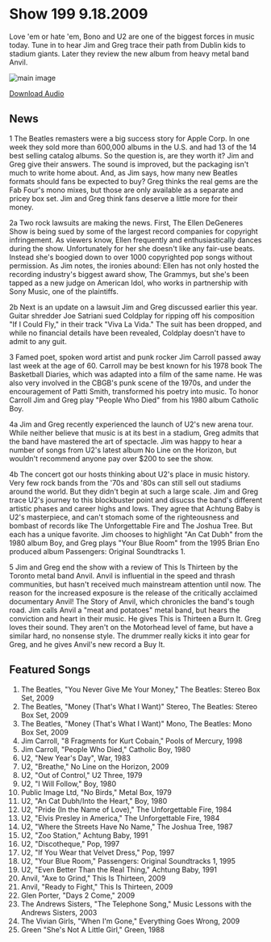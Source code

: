 # Show 199 9.18.2009
Love 'em or hate 'em, Bono and U2 are one of the biggest forces in music today. Tune in to hear Jim and Greg trace their path from Dublin kids to stadium giants. Later they review the new album from heavy metal band Anvil.

![main image](http://www.soundopinions.org/images/2009/pledgefall2009/8.jpg)

[Download Audio](http://audio.soundopinions.org/streams/2009/09/so_20090918.m3u)

## News
1 The Beatles remasters were a big success story for Apple Corp. In one week they sold more than 600,000 albums in the U.S. and had 13 of the 14 best selling catalog albums. So the question is, are they worth it? Jim and Greg give their answers. The sound is improved, but the packaging isn't much to write home about. And, as Jim says, how many new Beatles formats should fans be expected to buy? Greg thinks the real gems are the Fab Four's mono mixes, but those are only available as a separate and pricey box set. Jim and Greg think fans deserve a little more for their money.

2a Two rock lawsuits are making the news. First, The Ellen DeGeneres Show is being sued by some of the largest record companies for copyright infringement. As viewers know, Ellen frequently and enthusiastically dances during the show. Unfortunately for her she doesn't like any fair-use beats. Instead she's boogied down to over 1000 copyrighted pop songs without permission. As Jim notes, the ironies abound: Ellen has not only hosted the recording industry's biggest award show, The Grammys, but she's been tapped as a new judge on American Idol, who works in partnership with Sony Music, one of the plaintiffs.

2b Next is an update on a lawsuit Jim and Greg discussed earlier this year. Guitar shredder Joe Satriani sued Coldplay for ripping off his composition "If I Could Fly," in their track "Viva La Vida." The suit has been dropped, and while no financial details have been revealed, Coldplay doesn't have to admit to any guit.

3 Famed poet, spoken word artist and punk rocker Jim Carroll passed away last week at the age of 60. Carroll may be best known for his 1978 book The Basketball Diaries, which was adapted into a film of the same name. He was also very involved in the CBGB's punk scene of the 1970s, and under the encouragement of Patti Smith, transformed his poetry into music. To honor Carroll Jim and Greg play "People Who Died" from his 1980 album Catholic Boy.

4a Jim and Greg recently experienced the launch of U2's new arena tour. While neither believe that music is at its best in a stadium, Greg admits that the band have mastered the art of spectacle. Jim was happy to hear a number of songs from U2's latest album No Line on the Horizon, but wouldn't recommend anyone pay over $200 to see the show.

4b The concert got our hosts thinking about U2's place in music history. Very few rock bands from the '70s and '80s can still sell out stadiums around the world. But they didn't begin at such a large scale. Jim and Greg trace U2's journey to this blockbuster point and disucss the band's different artistic phases and career highs and lows. They agree that Achtung Baby is U2's masterpiece, and can't stomach some of the righteousness and bombast of records like The Unforgettable Fire and The Joshua Tree. But each has a unique favorite. Jim chooses to highlight "An Cat Dubh" from the 1980 album Boy, and Greg plays "Your Blue Room" from the 1995 Brian Eno produced album Passengers: Original Soundtracks 1.

5 Jim and Greg end the show with a review of This Is Thirteen by the Toronto metal band Anvil. Anvil is influential in the speed and thrash communities, but hasn't received much mainstream attention until now. The reason for the increased exposure is the release of the critically acclaimed documentary Anvil! The Story of Anvil, which chronicles the band's tough road. Jim calls Anvil a "meat and potatoes" metal band, but hears the conviction and heart in their music. He gives This is Thirteen a Burn It. Greg loves their sound. They aren't on the Motorhead level of fame, but have a similar hard, no nonsense style. The drummer really kicks it into gear for Greg, and he gives Anvil's new record a Buy It.

## Featured Songs
1. The Beatles, "You Never Give Me Your Money," The Beatles: Stereo Box Set, 2009
2. The Beatles, "Money (That's What I Want)" Stereo, The Beatles: Stereo Box Set, 2009
3. The Beatles, "Money (That's What I Want)" Mono, The Beatles: Mono Box Set, 2009
4. Jim Carroll, "8 Fragments for Kurt Cobain," Pools of Mercury, 1998
5. Jim Carroll, "People Who Died," Catholic Boy, 1980
6. U2, "New Year's Day", War, 1983
7. U2, "Breathe," No Line on the Horizon, 2009
8. U2, "Out of Control," U2 Three, 1979
9. U2, "I Will Follow," Boy, 1980
10. Public Image Ltd, "No Birds," Metal Box, 1979
11. U2, "An Cat Dubh/Into the Heart," Boy, 1980
12. U2, "Pride (In the Name of Love)," The Unforgettable Fire, 1984
13. U2, "Elvis Presley in America," The Unforgettable Fire, 1984
14. U2, "Where the Streets Have No Name," The Joshua Tree, 1987
15. U2, "Zoo Station," Achtung Baby, 1991
16. U2, "Discotheque," Pop, 1997
17. U2, "If You Wear that Velvet Dress," Pop, 1997
18. U2, "Your Blue Room," Passengers: Original Soundtracks 1, 1995
19. U2, "Even Better Than the Real Thing," Achtung Baby, 1991
20. Anvil, "Axe to Grind," This Is Thirteen, 2009
21. Anvil, "Ready to Fight," This Is Thirteen, 2009
22. Glen Porter, "Days 2 Come," 2009
23. The Andrews Sisters, "The Telephone Song," Music Lessons with the Andrews Sisters, 2003
24. The Vivian Girls, "When I'm Gone," Everything Goes Wrong, 2009
25. Green "She's Not A Little Girl," Green, 1988
